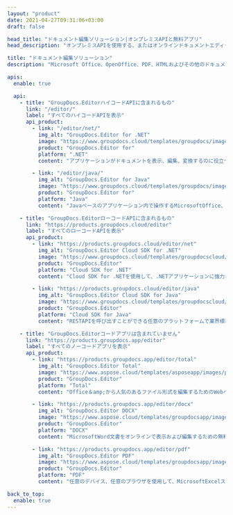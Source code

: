 ```yaml
---
layout: "product"
date: 2021-04-27T09:31:06+03:00
draft: false

head_title: "ドキュメント編集ソリューション|オンプレミスAPIと無料アプリ"
head_description: "オンプレミスAPIを使用する、またはオンラインドキュメントエディタアプリを使用する、Microsoft Office、OpenDocument、PDF、およびその他のファイル形式のドキュメント編集."

title: "ドキュメント編集ソリューション"
description: "Microsoft Office、OpenOffice、PDF、HTMLおよびその他のドキュメントファイル形式を操作するためのドキュメントエディタ."

apis:
  enable: true

  api:
    - title: "GroupDocs.EditorハイコードAPIに含まれるもの"
      link: "/editor/"
      label: "すべてのハイコードAPIを表示"
      api_product:
        - link: "/editor/net/"
          img_alt: "GroupDocs.Editor for .NET"
          image: "https://www.groupdocs.cloud/templates/groupdocs/images/product-logos/groupdocs-editor-net.png"
          product: "GroupDocs.Editor for"
          platform: ".NET"
          content: "アプリケーションがドキュメントを表示、編集、変換するのに役立つオンプレミス.NET API."

        - link: "/editor/java/"
          img_alt: "GroupDocs.Editor for Java"
          image: "https://www.groupdocs.cloud/templates/groupdocs/images/product-logos/groupdocs-editor-java.png"
          product: "GroupDocs.Editor for"
          platform: "Java"
          content: "Javaベースのアプリケーション内で操作するMicrosoftOffice、OpenOffice、HTMLおよびその他のドキュメント用のドキュメント編集API."

    - title: "GroupDocs.EditorローコードAPIに含まれるもの"
      link: "https://products.groupdocs.cloud/editor"
      label: "すべてのローコードAPIを表示"
      api_product:
        - link: "https://products.groupdocs.cloud/editor/net"
          img_alt: "GroupDocs.Editor Cloud SDK for .NET"
          image: "https://www.groupdocs.cloud/templates/groupdocscloud/images/sdk/272x272/groupdocs_editor-for-net.png"
          product: "GroupDocs.Editor"
          platform: "Cloud SDK for .NET"
          content: "Cloud SDK for .NETを使用して、.NETアプリケーションに強力なドキュメント形式編集機能を追加します。 MS Office、Web、およびXMLドキュメントを編集します."

        - link: "https://products.groupdocs.cloud/editor/java"
          img_alt: "GroupDocs.Editor Cloud SDK for Java"
          image: "https://www.groupdocs.cloud/templates/groupdocscloud/images/sdk/272x272/groupdocs_editor-for-java.png"
          product: "GroupDocs.Editor"
          platform: "Cloud SDK for Java"
          content: "RESTAPIを呼び出すことができる任意のプラットフォームで業界標準のドキュメントファイル形式を編集するためのJavaアプリケーション用の高度なドキュメントエディタSDK."

    - title: "GroupDocs.Editorコードアプリは含まれていません"
      link: "https://products.groupdocs.app/editor"
      label: "すべてのノーコードアプリを表示"
      api_product:
        - link: "https://products.groupdocs.app/editor/total"
          img_alt: "GroupDocs.Editor Total"
          image: "https://www.aspose.cloud/templates/asposeapp/images/products/logo/aspose_editor-app.png"
          product: "GroupDocs.Editor"
          platform: "Total"
          content: "Office＆amp;から人気のあるファイル形式を編集するためのWebベースの無料オンラインアプリOpenOffice."

        - link: "https://products.groupdocs.app/editor/docx"
          img_alt: "GroupDocs.Editor DOCX"
          image: "https://www.aspose.cloud/templates/groupdocsapp/images/products/logo/groupdocs_words-app.png"
          product: "GroupDocs.Editor"
          platform: "DOCX"
          content: "MicrosoftWord文書をオンラインで表示および編集するための無料のエディターアプリ."

        - link: "https://products.groupdocs.app/editor/pdf"
          img_alt: "GroupDocs.Editor PDF"
          image: "https://www.aspose.cloud/templates/groupdocsapp/images/products/logo/groupdocs_pdf-app.png"
          product: "GroupDocs.Editor"
          platform: "PDF"
          content: "任意のデバイス、任意のブラウザを使用して、MicrosoftExcelスプレッドシートを表示または編集します."

back_to_top:
  enable: true
---
```

